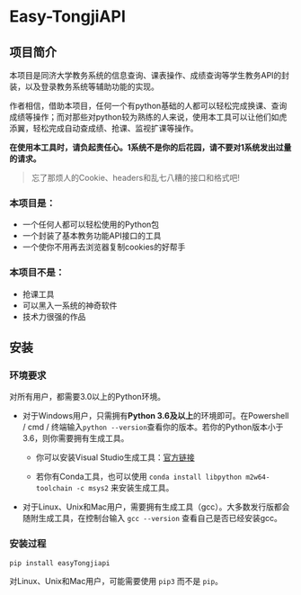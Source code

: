 # Easy-TongjiAPI

## 项目简介



本项目是同济大学教务系统的信息查询、课表操作、成绩查询等学生教务API的封装，以及登录教务系统等辅助功能的实现。

作者相信，借助本项目，任何一个有python基础的人都可以轻松完成换课、查询成绩等操作；而对那些对python较为熟练的人来说，使用本工具可以让他们如虎添翼，轻松完成自动查成绩、抢课、监视扩课等操作。

**在使用本工具时，请负起责任心。1系统不是你的后花园，请不要对1系统发出过量的请求。**

> 忘了那烦人的Cookie、headers和乱七八糟的接口和格式吧!

### 本项目是：

- 一个任何人都可以轻松使用的Python包
- 一个封装了基本教务功能API接口的工具
- 一个使你不用再去浏览器复制cookies的好帮手

### 本项目不是：

- 抢课工具
- 可以黑入一系统的神奇软件
- 技术力很强的作品



## 安装

### 环境要求

对所有用户，都需要3.0以上的Python环境。

- 对于Windows用户，只需拥有**Python 3.6及以上**的环境即可。在Powershell / cmd / 终端输入`python --version`查看你的版本。若你的Python版本小于3.6，则你需要拥有生成工具。

    - 你可以安装Visual Studio生成工具：[官方链接](https://visualstudio.microsoft.com/zh-hans/downloads/#build-tools-for-visual-studio-2022)

    - 若你有Conda工具，也可以使用 `conda install libpython m2w64-toolchain -c msys2` 来安装生成工具。

- 对于Linux、Unix和Mac用户，需要拥有生成工具（gcc）。大多数发行版都会随附生成工具，在控制台输入 `gcc --version` 查看自己是否已经安装gcc。

### 安装过程

```python
pip install easyTongjiapi
```

对Linux、Unix和Mac用户，可能需要使用 `pip3` 而不是 `pip`。 

